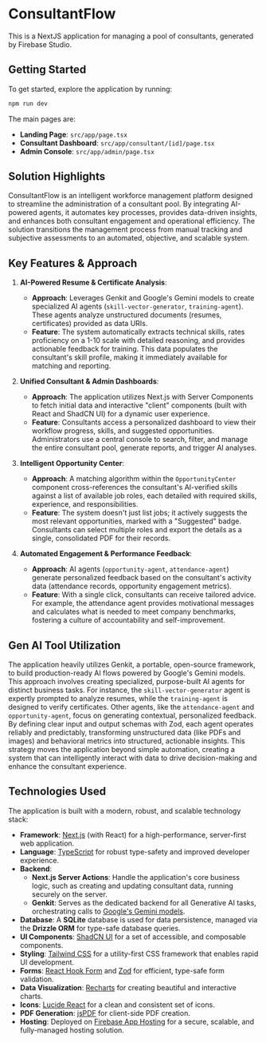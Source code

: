 # ConsultantFlow

This is a NextJS application for managing a pool of consultants, generated by Firebase Studio.

## Getting Started

To get started, explore the application by running:

```bash
npm run dev
```

The main pages are:
- **Landing Page**: `src/app/page.tsx`
- **Consultant Dashboard**: `src/app/consultant/[id]/page.tsx`
- **Admin Console**: `src/app/admin/page.tsx`

## Solution Highlights

ConsultantFlow is an intelligent workforce management platform designed to streamline the administration of a consultant pool. By integrating AI-powered agents, it automates key processes, provides data-driven insights, and enhances both consultant engagement and operational efficiency. The solution transitions the management process from manual tracking and subjective assessments to an automated, objective, and scalable system.

## Key Features & Approach

1.  **AI-Powered Resume & Certificate Analysis**:
    *   **Approach**: Leverages Genkit and Google's Gemini models to create specialized AI agents (`skill-vector-generator`, `training-agent`). These agents analyze unstructured documents (resumes, certificates) provided as data URIs.
    *   **Feature**: The system automatically extracts technical skills, rates proficiency on a 1-10 scale with detailed reasoning, and provides actionable feedback for training. This data populates the consultant's skill profile, making it immediately available for matching and reporting.

2.  **Unified Consultant & Admin Dashboards**:
    *   **Approach**: The application utilizes Next.js with Server Components to fetch initial data and interactive "client" components (built with React and ShadCN UI) for a dynamic user experience.
    *   **Feature**: Consultants access a personalized dashboard to view their workflow progress, skills, and suggested opportunities. Administrators use a central console to search, filter, and manage the entire consultant pool, generate reports, and trigger AI analyses.

3.  **Intelligent Opportunity Center**:
    *   **Approach**: A matching algorithm within the `OpportunityCenter` component cross-references the consultant's AI-verified skills against a list of available job roles, each detailed with required skills, experience, and responsibilities.
    *   **Feature**: The system doesn't just list jobs; it actively suggests the most relevant opportunities, marked with a "Suggested" badge. Consultants can select multiple roles and export the details as a single, consolidated PDF for their records.

4.  **Automated Engagement & Performance Feedback**:
    *   **Approach**: AI agents (`opportunity-agent`, `attendance-agent`) generate personalized feedback based on the consultant's activity data (attendance records, opportunity engagement metrics).
    *   **Feature**: With a single click, consultants can receive tailored advice. For example, the attendance agent provides motivational messages and calculates what is needed to meet company benchmarks, fostering a culture of accountability and self-improvement.

## Gen AI Tool Utilization

The application heavily utilizes Genkit, a portable, open-source framework, to build production-ready AI flows powered by Google's Gemini models. This approach involves creating specialized, purpose-built AI agents for distinct business tasks. For instance, the `skill-vector-generator` agent is expertly prompted to analyze resumes, while the `training-agent` is designed to verify certificates. Other agents, like the `attendance-agent` and `opportunity-agent`, focus on generating contextual, personalized feedback. By defining clear input and output schemas with Zod, each agent operates reliably and predictably, transforming unstructured data (like PDFs and images) and behavioral metrics into structured, actionable insights. This strategy moves the application beyond simple automation, creating a system that can intelligently interact with data to drive decision-making and enhance the consultant experience.

## Technologies Used

The application is built with a modern, robust, and scalable technology stack:

*   **Framework**: [Next.js](https://nextjs.org/) (with React) for a high-performance, server-first web application.
*   **Language**: [TypeScript](https://www.typescriptlang.org/) for robust type-safety and improved developer experience.
*   **Backend**:
    *   **Next.js Server Actions**: Handle the application's core business logic, such as creating and updating consultant data, running securely on the server.
    *   **Genkit**: Serves as the dedicated backend for all Generative AI tasks, orchestrating calls to [Google's Gemini models](https://deepmind.google/technologies/gemini/).
*   **Database**: A **SQLite** database is used for data persistence, managed via the **Drizzle ORM** for type-safe database queries.
*   **UI Components**: [ShadCN UI](https://ui.shadcn.com/) for a set of accessible, and composable components.
*   **Styling**: [Tailwind CSS](https://tailwindcss.com/) for a utility-first CSS framework that enables rapid UI development.
*   **Forms**: [React Hook Form](https://react-hook-form.com/) and [Zod](https://zod.dev/) for efficient, type-safe form validation.
*   **Data Visualization**: [Recharts](https://recharts.org/) for creating beautiful and interactive charts.
*   **Icons**: [Lucide React](https://lucide.dev/) for a clean and consistent set of icons.
*   **PDF Generation**: [jsPDF](https://github.com/parallax/jsPDF) for client-side PDF creation.
*   **Hosting**: Deployed on [Firebase App Hosting](https://firebase.google.com/docs/app-hosting) for a secure, scalable, and fully-managed hosting solution.

